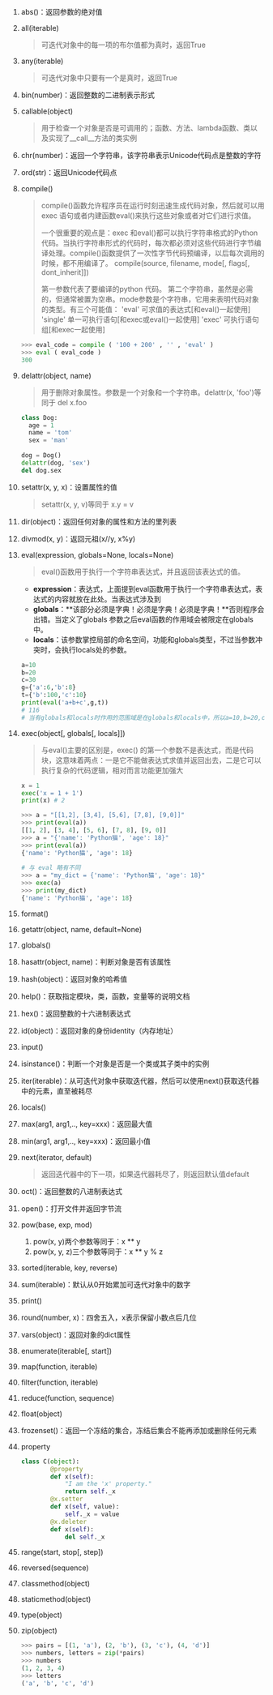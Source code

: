 1. abs()：返回参数的绝对值

2. all(iterable)

   > 可迭代对象中的每一项的布尔值都为真时，返回True

3. any(iterable)

   > 可迭代对象中只要有一个是真时，返回True

4. bin(number)：返回整数的二进制表示形式

5. callable(object)

   > 用于检查一个对象是否是可调用的；函数、方法、lambda函数、类以及实现了\_\_call\_\_方法的类实例

6. chr(number)：返回一个字符串，该字符串表示Unicode代码点是整数的字符

7. ord(str)：返回Unicode代码点

8. compile()

   > compile()函数允许程序员在运行时刻迅速生成代码对象，然后就可以用exec 语句或者内建函数eval()来执行这些对象或者对它们进行求值。
   >
   > 一个很重要的观点是：exec 和eval()都可以执行字符串格式的Python 代码。当执行字符串形式的代码时，每次都必须对这些代码进行字节编译处理。compile()函数提供了一次性字节代码预编译，以后每次调用的时候，都不用编译了。
   > compile(source, filename, mode[, flags[, dont_inherit]])
   >
   > 第一参数代表了要编译的python 代码。
   > 第二个字符串，虽然是必需的，但通常被置为空串。mode参数是个字符串，它用来表明代码对象的类型。有三个可能值：
   > 'eval' 可求值的表达式[和eval()一起使用]
   > 'single' 单一可执行语句[和exec或eval()一起使用]
   > 'exec' 可执行语句组[和exec一起使用]

   ```python
   >>> eval_code = compile ( '100 + 200' , '' , 'eval' )
   >>> eval ( eval_code )
   300
   ```

9. delattr(object, name)

   > 用于删除对象属性。参数是一个对象和一个字符串。delattr(x, 'foo')等同于 del x.foo

   ```python
   class Dog:
     age = 1
     name = 'tom'
     sex = 'man'
     	
   dog = Dog()
   delattr(dog, 'sex')
   del dog.sex
   ```

10. setattr(x, y, x)：设置属性的值

    > setattr(x, y, v)等同于 x.y = v

11. dir(object)：返回任何对象的属性和方法的里列表

12. divmod(x, y)：返回元祖(x//y, x%y)

13. eval(expression, globals=None, locals=None)

    > eval()函数用于执行一个字符串表达式，并且返回该表达式的值。

    - **expression**：表达式，上面提到eval函数用于执行一个字符串表达式，表达式的内容就放在此处。当表达式涉及到
    - **globals**：**该部分必须是字典！必须是字典！必须是字典！**否则程序会出错。当定义了globals 参数之后eval函数的作用域会被限定在globals中。
    - **locals**：该参数掌控局部的命名空间，功能和globals类型，不过当参数冲突时，会执行locals处的参数。

    ```python
    a=10
    b=20
    c=30
    g={'a':6,'b':8}
    t={'b':100,'c':10}
    print(eval('a+b+c',g,t))
    # 116
    # 当有globals和locals时作用的范围域是在globals和locals中，所以a=10,b=20,c=30不会被应用。a和c的值分别去字典g和字典t中的值，当globals和locals中都有相同参数时取locals中的值。
    ```

14. exec(object[, globals[, locals]])

    > 与eval()主要的区别是，exec() 的第一个参数不是表达式，而是代码块，这意味着两点：一是它不能做表达式求值并返回出去，二是它可以执行复杂的代码逻辑，相对而言功能更加强大

    ```python
    x = 1
    exec('x = 1 + 1')
    print(x) # 2

    >>> a = "[[1,2], [3,4], [5,6], [7,8], [9,0]]"
    >>> print(eval(a))
    [[1, 2], [3, 4], [5, 6], [7, 8], [9, 0]]
    >>> a = "{'name': 'Python猫', 'age': 18}"
    >>> print(eval(a))
    {'name': 'Python猫', 'age': 18}
     
    # 与 eval 略有不同
    >>> a = "my_dict = {'name': 'Python猫', 'age': 18}"
    >>> exec(a)
    >>> print(my_dict)
    {'name': 'Python猫', 'age': 18}
    ```

15. format()

16. getattr(object, name, default=None)

17. globals()

18. hasattr(object, name)：判断对象是否有该属性

19. hash(object)：返回对象的哈希值

20. help()：获取指定模块，类，函数，变量等的说明文档

21. hex()：返回整数的十六进制表达式

22. id(object)：返回对象的身份identity（内存地址）

23. input()

24. isinstance()：判断一个对象是否是一个类或其子类中的实例

25. iter(iterable)：从可迭代对象中获取迭代器，然后可以使用next()获取迭代器中的元素，直至被耗尽

26. locals()

27. max(arg1, arg1,.., key=xxx)：返回最大值

28. min(arg1, arg1,.., key=xxx)：返回最小值

29. next(iterator, default)

    > 返回迭代器中的下一项，如果迭代器耗尽了，则返回默认值default

30. oct()：返回整数的八进制表达式

31. open()：打开文件并返回字节流

32. pow(base, exp, mod)

    1. pow(x, y)两个参数等同于：x ** y
    2. pow(x, y, z)三个参数等同于：x ** y % z

33. sorted(iterable, key, reverse)

34. sum(iterable)：默认从0开始累加可迭代对象中的数字

35. print()

36. round(number, x)：四舍五入，x表示保留小数点后几位

37. vars(object)：返回对象的dict属性

38. enumerate(iterable[, start])

39. map(function, iterable)

40. filter(function, iterable)

41. reduce(function, sequence)

42. float(object)

43. frozenset()：返回一个冻结的集合，冻结后集合不能再添加或删除任何元素

44. property

    ```python
    class C(object):
            @property
            def x(self):
                "I am the 'x' property."
                return self._x
            @x.setter
            def x(self, value):
                self._x = value
            @x.deleter
            def x(self):
                del self._x
    ```

45. range(start, stop[, step])

46. reversed(sequence)

47. classmethod(object)

48. staticmethod(object)

49. type(object)

50. zip(object)

    ```python
    >>> pairs = [(1, 'a'), (2, 'b'), (3, 'c'), (4, 'd')]
    >>> numbers, letters = zip(*pairs)
    >>> numbers
    (1, 2, 3, 4)
    >>> letters
    ('a', 'b', 'c', 'd')
    ```